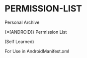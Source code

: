 # PERMISSION-LIST

Personal Archive


{<OpSys>=[ANDROID]}
Permission List

(Self Learned)

For Use in AndroidManifest.xml
